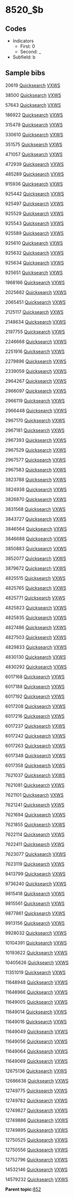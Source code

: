 # 8520\_$b

## Codes

-   Indicators
    -   First: 0
    -   Second: \_
-   Subfield: b

## Sample bibs

20619 [Quicksearch](https://search.library.yale.edu/catalog/20619) [VXWS](http://prodorbis.library.yale.edu:7014/vxws/GetHoldingsService?bibId=20619)

38500 [Quicksearch](https://search.library.yale.edu/catalog/38500) [VXWS](http://prodorbis.library.yale.edu:7014/vxws/GetHoldingsService?bibId=38500)

57643 [Quicksearch](https://search.library.yale.edu/catalog/57643) [VXWS](http://prodorbis.library.yale.edu:7014/vxws/GetHoldingsService?bibId=57643)

186922 [Quicksearch](https://search.library.yale.edu/catalog/186922) [VXWS](http://prodorbis.library.yale.edu:7014/vxws/GetHoldingsService?bibId=186922)

315478 [Quicksearch](https://search.library.yale.edu/catalog/315478) [VXWS](http://prodorbis.library.yale.edu:7014/vxws/GetHoldingsService?bibId=315478)

330610 [Quicksearch](https://search.library.yale.edu/catalog/330610) [VXWS](http://prodorbis.library.yale.edu:7014/vxws/GetHoldingsService?bibId=330610)

351575 [Quicksearch](https://search.library.yale.edu/catalog/351575) [VXWS](http://prodorbis.library.yale.edu:7014/vxws/GetHoldingsService?bibId=351575)

471057 [Quicksearch](https://search.library.yale.edu/catalog/471057) [VXWS](http://prodorbis.library.yale.edu:7014/vxws/GetHoldingsService?bibId=471057)

472939 [Quicksearch](https://search.library.yale.edu/catalog/472939) [VXWS](http://prodorbis.library.yale.edu:7014/vxws/GetHoldingsService?bibId=472939)

485289 [Quicksearch](https://search.library.yale.edu/catalog/485289) [VXWS](http://prodorbis.library.yale.edu:7014/vxws/GetHoldingsService?bibId=485289)

915936 [Quicksearch](https://search.library.yale.edu/catalog/915936) [VXWS](http://prodorbis.library.yale.edu:7014/vxws/GetHoldingsService?bibId=915936)

925442 [Quicksearch](https://search.library.yale.edu/catalog/925442) [VXWS](http://prodorbis.library.yale.edu:7014/vxws/GetHoldingsService?bibId=925442)

925497 [Quicksearch](https://search.library.yale.edu/catalog/925497) [VXWS](http://prodorbis.library.yale.edu:7014/vxws/GetHoldingsService?bibId=925497)

925529 [Quicksearch](https://search.library.yale.edu/catalog/925529) [VXWS](http://prodorbis.library.yale.edu:7014/vxws/GetHoldingsService?bibId=925529)

925543 [Quicksearch](https://search.library.yale.edu/catalog/925543) [VXWS](http://prodorbis.library.yale.edu:7014/vxws/GetHoldingsService?bibId=925543)

925589 [Quicksearch](https://search.library.yale.edu/catalog/925589) [VXWS](http://prodorbis.library.yale.edu:7014/vxws/GetHoldingsService?bibId=925589)

925610 [Quicksearch](https://search.library.yale.edu/catalog/925610) [VXWS](http://prodorbis.library.yale.edu:7014/vxws/GetHoldingsService?bibId=925610)

925632 [Quicksearch](https://search.library.yale.edu/catalog/925632) [VXWS](http://prodorbis.library.yale.edu:7014/vxws/GetHoldingsService?bibId=925632)

925634 [Quicksearch](https://search.library.yale.edu/catalog/925634) [VXWS](http://prodorbis.library.yale.edu:7014/vxws/GetHoldingsService?bibId=925634)

925651 [Quicksearch](https://search.library.yale.edu/catalog/925651) [VXWS](http://prodorbis.library.yale.edu:7014/vxws/GetHoldingsService?bibId=925651)

1968166 [Quicksearch](https://search.library.yale.edu/catalog/1968166) [VXWS](http://prodorbis.library.yale.edu:7014/vxws/GetHoldingsService?bibId=1968166)

2025682 [Quicksearch](https://search.library.yale.edu/catalog/2025682) [VXWS](http://prodorbis.library.yale.edu:7014/vxws/GetHoldingsService?bibId=2025682)

2065451 [Quicksearch](https://search.library.yale.edu/catalog/2065451) [VXWS](http://prodorbis.library.yale.edu:7014/vxws/GetHoldingsService?bibId=2065451)

2125117 [Quicksearch](https://search.library.yale.edu/catalog/2125117) [VXWS](http://prodorbis.library.yale.edu:7014/vxws/GetHoldingsService?bibId=2125117)

2148634 [Quicksearch](https://search.library.yale.edu/catalog/2148634) [VXWS](http://prodorbis.library.yale.edu:7014/vxws/GetHoldingsService?bibId=2148634)

2197755 [Quicksearch](https://search.library.yale.edu/catalog/2197755) [VXWS](http://prodorbis.library.yale.edu:7014/vxws/GetHoldingsService?bibId=2197755)

2246668 [Quicksearch](https://search.library.yale.edu/catalog/2246668) [VXWS](http://prodorbis.library.yale.edu:7014/vxws/GetHoldingsService?bibId=2246668)

2251916 [Quicksearch](https://search.library.yale.edu/catalog/2251916) [VXWS](http://prodorbis.library.yale.edu:7014/vxws/GetHoldingsService?bibId=2251916)

2279896 [Quicksearch](https://search.library.yale.edu/catalog/2279896) [VXWS](http://prodorbis.library.yale.edu:7014/vxws/GetHoldingsService?bibId=2279896)

2339059 [Quicksearch](https://search.library.yale.edu/catalog/2339059) [VXWS](http://prodorbis.library.yale.edu:7014/vxws/GetHoldingsService?bibId=2339059)

2964267 [Quicksearch](https://search.library.yale.edu/catalog/2964267) [VXWS](http://prodorbis.library.yale.edu:7014/vxws/GetHoldingsService?bibId=2964267)

2966097 [Quicksearch](https://search.library.yale.edu/catalog/2966097) [VXWS](http://prodorbis.library.yale.edu:7014/vxws/GetHoldingsService?bibId=2966097)

2966119 [Quicksearch](https://search.library.yale.edu/catalog/2966119) [VXWS](http://prodorbis.library.yale.edu:7014/vxws/GetHoldingsService?bibId=2966119)

2966448 [Quicksearch](https://search.library.yale.edu/catalog/2966448) [VXWS](http://prodorbis.library.yale.edu:7014/vxws/GetHoldingsService?bibId=2966448)

2967170 [Quicksearch](https://search.library.yale.edu/catalog/2967170) [VXWS](http://prodorbis.library.yale.edu:7014/vxws/GetHoldingsService?bibId=2967170)

2967181 [Quicksearch](https://search.library.yale.edu/catalog/2967181) [VXWS](http://prodorbis.library.yale.edu:7014/vxws/GetHoldingsService?bibId=2967181)

2967393 [Quicksearch](https://search.library.yale.edu/catalog/2967393) [VXWS](http://prodorbis.library.yale.edu:7014/vxws/GetHoldingsService?bibId=2967393)

2967529 [Quicksearch](https://search.library.yale.edu/catalog/2967529) [VXWS](http://prodorbis.library.yale.edu:7014/vxws/GetHoldingsService?bibId=2967529)

2967577 [Quicksearch](https://search.library.yale.edu/catalog/2967577) [VXWS](http://prodorbis.library.yale.edu:7014/vxws/GetHoldingsService?bibId=2967577)

2967583 [Quicksearch](https://search.library.yale.edu/catalog/2967583) [VXWS](http://prodorbis.library.yale.edu:7014/vxws/GetHoldingsService?bibId=2967583)

3823788 [Quicksearch](https://search.library.yale.edu/catalog/3823788) [VXWS](http://prodorbis.library.yale.edu:7014/vxws/GetHoldingsService?bibId=3823788)

3824938 [Quicksearch](https://search.library.yale.edu/catalog/3824938) [VXWS](http://prodorbis.library.yale.edu:7014/vxws/GetHoldingsService?bibId=3824938)

3826870 [Quicksearch](https://search.library.yale.edu/catalog/3826870) [VXWS](http://prodorbis.library.yale.edu:7014/vxws/GetHoldingsService?bibId=3826870)

3831568 [Quicksearch](https://search.library.yale.edu/catalog/3831568) [VXWS](http://prodorbis.library.yale.edu:7014/vxws/GetHoldingsService?bibId=3831568)

3843727 [Quicksearch](https://search.library.yale.edu/catalog/3843727) [VXWS](http://prodorbis.library.yale.edu:7014/vxws/GetHoldingsService?bibId=3843727)

3846564 [Quicksearch](https://search.library.yale.edu/catalog/3846564) [VXWS](http://prodorbis.library.yale.edu:7014/vxws/GetHoldingsService?bibId=3846564)

3846688 [Quicksearch](https://search.library.yale.edu/catalog/3846688) [VXWS](http://prodorbis.library.yale.edu:7014/vxws/GetHoldingsService?bibId=3846688)

3850883 [Quicksearch](https://search.library.yale.edu/catalog/3850883) [VXWS](http://prodorbis.library.yale.edu:7014/vxws/GetHoldingsService?bibId=3850883)

3852077 [Quicksearch](https://search.library.yale.edu/catalog/3852077) [VXWS](http://prodorbis.library.yale.edu:7014/vxws/GetHoldingsService?bibId=3852077)

3879672 [Quicksearch](https://search.library.yale.edu/catalog/3879672) [VXWS](http://prodorbis.library.yale.edu:7014/vxws/GetHoldingsService?bibId=3879672)

4825515 [Quicksearch](https://search.library.yale.edu/catalog/4825515) [VXWS](http://prodorbis.library.yale.edu:7014/vxws/GetHoldingsService?bibId=4825515)

4825765 [Quicksearch](https://search.library.yale.edu/catalog/4825765) [VXWS](http://prodorbis.library.yale.edu:7014/vxws/GetHoldingsService?bibId=4825765)

4825771 [Quicksearch](https://search.library.yale.edu/catalog/4825771) [VXWS](http://prodorbis.library.yale.edu:7014/vxws/GetHoldingsService?bibId=4825771)

4825823 [Quicksearch](https://search.library.yale.edu/catalog/4825823) [VXWS](http://prodorbis.library.yale.edu:7014/vxws/GetHoldingsService?bibId=4825823)

4825835 [Quicksearch](https://search.library.yale.edu/catalog/4825835) [VXWS](http://prodorbis.library.yale.edu:7014/vxws/GetHoldingsService?bibId=4825835)

4827486 [Quicksearch](https://search.library.yale.edu/catalog/4827486) [VXWS](http://prodorbis.library.yale.edu:7014/vxws/GetHoldingsService?bibId=4827486)

4827503 [Quicksearch](https://search.library.yale.edu/catalog/4827503) [VXWS](http://prodorbis.library.yale.edu:7014/vxws/GetHoldingsService?bibId=4827503)

4829833 [Quicksearch](https://search.library.yale.edu/catalog/4829833) [VXWS](http://prodorbis.library.yale.edu:7014/vxws/GetHoldingsService?bibId=4829833)

4830130 [Quicksearch](https://search.library.yale.edu/catalog/4830130) [VXWS](http://prodorbis.library.yale.edu:7014/vxws/GetHoldingsService?bibId=4830130)

4830292 [Quicksearch](https://search.library.yale.edu/catalog/4830292) [VXWS](http://prodorbis.library.yale.edu:7014/vxws/GetHoldingsService?bibId=4830292)

6017168 [Quicksearch](https://search.library.yale.edu/catalog/6017168) [VXWS](http://prodorbis.library.yale.edu:7014/vxws/GetHoldingsService?bibId=6017168)

6017188 [Quicksearch](https://search.library.yale.edu/catalog/6017188) [VXWS](http://prodorbis.library.yale.edu:7014/vxws/GetHoldingsService?bibId=6017188)

6017192 [Quicksearch](https://search.library.yale.edu/catalog/6017192) [VXWS](http://prodorbis.library.yale.edu:7014/vxws/GetHoldingsService?bibId=6017192)

6017208 [Quicksearch](https://search.library.yale.edu/catalog/6017208) [VXWS](http://prodorbis.library.yale.edu:7014/vxws/GetHoldingsService?bibId=6017208)

6017216 [Quicksearch](https://search.library.yale.edu/catalog/6017216) [VXWS](http://prodorbis.library.yale.edu:7014/vxws/GetHoldingsService?bibId=6017216)

6017237 [Quicksearch](https://search.library.yale.edu/catalog/6017237) [VXWS](http://prodorbis.library.yale.edu:7014/vxws/GetHoldingsService?bibId=6017237)

6017242 [Quicksearch](https://search.library.yale.edu/catalog/6017242) [VXWS](http://prodorbis.library.yale.edu:7014/vxws/GetHoldingsService?bibId=6017242)

6017263 [Quicksearch](https://search.library.yale.edu/catalog/6017263) [VXWS](http://prodorbis.library.yale.edu:7014/vxws/GetHoldingsService?bibId=6017263)

6017348 [Quicksearch](https://search.library.yale.edu/catalog/6017348) [VXWS](http://prodorbis.library.yale.edu:7014/vxws/GetHoldingsService?bibId=6017348)

6017358 [Quicksearch](https://search.library.yale.edu/catalog/6017358) [VXWS](http://prodorbis.library.yale.edu:7014/vxws/GetHoldingsService?bibId=6017358)

7621037 [Quicksearch](https://search.library.yale.edu/catalog/7621037) [VXWS](http://prodorbis.library.yale.edu:7014/vxws/GetHoldingsService?bibId=7621037)

7621081 [Quicksearch](https://search.library.yale.edu/catalog/7621081) [VXWS](http://prodorbis.library.yale.edu:7014/vxws/GetHoldingsService?bibId=7621081)

7621101 [Quicksearch](https://search.library.yale.edu/catalog/7621101) [VXWS](http://prodorbis.library.yale.edu:7014/vxws/GetHoldingsService?bibId=7621101)

7621241 [Quicksearch](https://search.library.yale.edu/catalog/7621241) [VXWS](http://prodorbis.library.yale.edu:7014/vxws/GetHoldingsService?bibId=7621241)

7621694 [Quicksearch](https://search.library.yale.edu/catalog/7621694) [VXWS](http://prodorbis.library.yale.edu:7014/vxws/GetHoldingsService?bibId=7621694)

7621855 [Quicksearch](https://search.library.yale.edu/catalog/7621855) [VXWS](http://prodorbis.library.yale.edu:7014/vxws/GetHoldingsService?bibId=7621855)

7622114 [Quicksearch](https://search.library.yale.edu/catalog/7622114) [VXWS](http://prodorbis.library.yale.edu:7014/vxws/GetHoldingsService?bibId=7622114)

7622411 [Quicksearch](https://search.library.yale.edu/catalog/7622411) [VXWS](http://prodorbis.library.yale.edu:7014/vxws/GetHoldingsService?bibId=7622411)

7623077 [Quicksearch](https://search.library.yale.edu/catalog/7623077) [VXWS](http://prodorbis.library.yale.edu:7014/vxws/GetHoldingsService?bibId=7623077)

7623119 [Quicksearch](https://search.library.yale.edu/catalog/7623119) [VXWS](http://prodorbis.library.yale.edu:7014/vxws/GetHoldingsService?bibId=7623119)

9413799 [Quicksearch](https://search.library.yale.edu/catalog/9413799) [VXWS](http://prodorbis.library.yale.edu:7014/vxws/GetHoldingsService?bibId=9413799)

9736240 [Quicksearch](https://search.library.yale.edu/catalog/9736240) [VXWS](http://prodorbis.library.yale.edu:7014/vxws/GetHoldingsService?bibId=9736240)

9815418 [Quicksearch](https://search.library.yale.edu/catalog/9815418) [VXWS](http://prodorbis.library.yale.edu:7014/vxws/GetHoldingsService?bibId=9815418)

9815561 [Quicksearch](https://search.library.yale.edu/catalog/9815561) [VXWS](http://prodorbis.library.yale.edu:7014/vxws/GetHoldingsService?bibId=9815561)

9877861 [Quicksearch](https://search.library.yale.edu/catalog/9877861) [VXWS](http://prodorbis.library.yale.edu:7014/vxws/GetHoldingsService?bibId=9877861)

9913156 [Quicksearch](https://search.library.yale.edu/catalog/9913156) [VXWS](http://prodorbis.library.yale.edu:7014/vxws/GetHoldingsService?bibId=9913156)

9928032 [Quicksearch](https://search.library.yale.edu/catalog/9928032) [VXWS](http://prodorbis.library.yale.edu:7014/vxws/GetHoldingsService?bibId=9928032)

10104391 [Quicksearch](https://search.library.yale.edu/catalog/10104391) [VXWS](http://prodorbis.library.yale.edu:7014/vxws/GetHoldingsService?bibId=10104391)

10193622 [Quicksearch](https://search.library.yale.edu/catalog/10193622) [VXWS](http://prodorbis.library.yale.edu:7014/vxws/GetHoldingsService?bibId=10193622)

10405626 [Quicksearch](https://search.library.yale.edu/catalog/10405626) [VXWS](http://prodorbis.library.yale.edu:7014/vxws/GetHoldingsService?bibId=10405626)

11351019 [Quicksearch](https://search.library.yale.edu/catalog/11351019) [VXWS](http://prodorbis.library.yale.edu:7014/vxws/GetHoldingsService?bibId=11351019)

11648948 [Quicksearch](https://search.library.yale.edu/catalog/11648948) [VXWS](http://prodorbis.library.yale.edu:7014/vxws/GetHoldingsService?bibId=11648948)

11648966 [Quicksearch](https://search.library.yale.edu/catalog/11648966) [VXWS](http://prodorbis.library.yale.edu:7014/vxws/GetHoldingsService?bibId=11648966)

11649005 [Quicksearch](https://search.library.yale.edu/catalog/11649005) [VXWS](http://prodorbis.library.yale.edu:7014/vxws/GetHoldingsService?bibId=11649005)

11649014 [Quicksearch](https://search.library.yale.edu/catalog/11649014) [VXWS](http://prodorbis.library.yale.edu:7014/vxws/GetHoldingsService?bibId=11649014)

11649016 [Quicksearch](https://search.library.yale.edu/catalog/11649016) [VXWS](http://prodorbis.library.yale.edu:7014/vxws/GetHoldingsService?bibId=11649016)

11649049 [Quicksearch](https://search.library.yale.edu/catalog/11649049) [VXWS](http://prodorbis.library.yale.edu:7014/vxws/GetHoldingsService?bibId=11649049)

11649056 [Quicksearch](https://search.library.yale.edu/catalog/11649056) [VXWS](http://prodorbis.library.yale.edu:7014/vxws/GetHoldingsService?bibId=11649056)

11649064 [Quicksearch](https://search.library.yale.edu/catalog/11649064) [VXWS](http://prodorbis.library.yale.edu:7014/vxws/GetHoldingsService?bibId=11649064)

11649069 [Quicksearch](https://search.library.yale.edu/catalog/11649069) [VXWS](http://prodorbis.library.yale.edu:7014/vxws/GetHoldingsService?bibId=11649069)

12675136 [Quicksearch](https://search.library.yale.edu/catalog/12675136) [VXWS](http://prodorbis.library.yale.edu:7014/vxws/GetHoldingsService?bibId=12675136)

12686638 [Quicksearch](https://search.library.yale.edu/catalog/12686638) [VXWS](http://prodorbis.library.yale.edu:7014/vxws/GetHoldingsService?bibId=12686638)

12749775 [Quicksearch](https://search.library.yale.edu/catalog/12749775) [VXWS](http://prodorbis.library.yale.edu:7014/vxws/GetHoldingsService?bibId=12749775)

12749782 [Quicksearch](https://search.library.yale.edu/catalog/12749782) [VXWS](http://prodorbis.library.yale.edu:7014/vxws/GetHoldingsService?bibId=12749782)

12749827 [Quicksearch](https://search.library.yale.edu/catalog/12749827) [VXWS](http://prodorbis.library.yale.edu:7014/vxws/GetHoldingsService?bibId=12749827)

12749886 [Quicksearch](https://search.library.yale.edu/catalog/12749886) [VXWS](http://prodorbis.library.yale.edu:7014/vxws/GetHoldingsService?bibId=12749886)

12749895 [Quicksearch](https://search.library.yale.edu/catalog/12749895) [VXWS](http://prodorbis.library.yale.edu:7014/vxws/GetHoldingsService?bibId=12749895)

12750525 [Quicksearch](https://search.library.yale.edu/catalog/12750525) [VXWS](http://prodorbis.library.yale.edu:7014/vxws/GetHoldingsService?bibId=12750525)

12750556 [Quicksearch](https://search.library.yale.edu/catalog/12750556) [VXWS](http://prodorbis.library.yale.edu:7014/vxws/GetHoldingsService?bibId=12750556)

12752796 [Quicksearch](https://search.library.yale.edu/catalog/12752796) [VXWS](http://prodorbis.library.yale.edu:7014/vxws/GetHoldingsService?bibId=12752796)

14532146 [Quicksearch](https://search.library.yale.edu/catalog/14532146) [VXWS](http://prodorbis.library.yale.edu:7014/vxws/GetHoldingsService?bibId=14532146)

14579232 [Quicksearch](https://search.library.yale.edu/catalog/14579232) [VXWS](http://prodorbis.library.yale.edu:7014/vxws/GetHoldingsService?bibId=14579232)

**Parent topic:**[852](../../tags/852/852.md)

